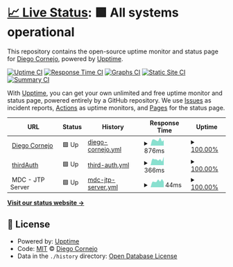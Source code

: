 # [📈 Live Status](https://diegofcornejo.github.io/status): <!--live status--> **🟩 All systems operational**

This repository contains the open-source uptime monitor and status page for [Diego Cornejo](https://diegocornejo.com), powered by [Upptime](https://github.com/upptime/upptime).

[![Uptime CI](https://github.com/diegofcornejo/status/workflows/Uptime%20CI/badge.svg)](https://github.com/diegofcornejo/status/actions?query=workflow%3A%22Uptime+CI%22)
[![Response Time CI](https://github.com/diegofcornejo/status/workflows/Response%20Time%20CI/badge.svg)](https://github.com/diegofcornejo/status/actions?query=workflow%3A%22Response+Time+CI%22)
[![Graphs CI](https://github.com/diegofcornejo/status/workflows/Graphs%20CI/badge.svg)](https://github.com/diegofcornejo/status/actions?query=workflow%3A%22Graphs+CI%22)
[![Static Site CI](https://github.com/diegofcornejo/status/workflows/Static%20Site%20CI/badge.svg)](https://github.com/diegofcornejo/status/actions?query=workflow%3A%22Static+Site+CI%22)
[![Summary CI](https://github.com/diegofcornejo/status/workflows/Summary%20CI/badge.svg)](https://github.com/diegofcornejo/status/actions?query=workflow%3A%22Summary+CI%22)

With [Upptime](https://upptime.js.org), you can get your own unlimited and free uptime monitor and status page, powered entirely by a GitHub repository. We use [Issues](https://github.com/diegofcornejo/status/issues) as incident reports, [Actions](https://github.com/diegofcornejo/status/actions) as uptime monitors, and [Pages](https://diegofcornejo.github.io/status) for the status page.

<!--start: status pages-->
<!-- This summary is generated by Upptime (https://github.com/upptime/upptime) -->
<!-- Do not edit this manually, your changes will be overwritten -->
<!-- prettier-ignore -->
| URL | Status | History | Response Time | Uptime |
| --- | ------ | ------- | ------------- | ------ |
| <img alt="" src="https://favicons.githubusercontent.com/diegocornejo.com" height="13"> [Diego Cornejo](https://diegocornejo.com) | 🟩 Up | [diego-cornejo.yml](https://github.com/diegofcornejo/status/commits/HEAD/history/diego-cornejo.yml) | <details><summary><img alt="Response time graph" src="./graphs/diego-cornejo/response-time-week.png" height="20"> 876ms</summary><br><a href="https://status.diegocornejo.com/history/diego-cornejo"><img alt="Response time 985" src="https://img.shields.io/endpoint?url=https%3A%2F%2Fraw.githubusercontent.com%2Fdiegofcornejo%2Fstatus%2FHEAD%2Fapi%2Fdiego-cornejo%2Fresponse-time.json"></a><br><a href="https://status.diegocornejo.com/history/diego-cornejo"><img alt="24-hour response time 868" src="https://img.shields.io/endpoint?url=https%3A%2F%2Fraw.githubusercontent.com%2Fdiegofcornejo%2Fstatus%2FHEAD%2Fapi%2Fdiego-cornejo%2Fresponse-time-day.json"></a><br><a href="https://status.diegocornejo.com/history/diego-cornejo"><img alt="7-day response time 876" src="https://img.shields.io/endpoint?url=https%3A%2F%2Fraw.githubusercontent.com%2Fdiegofcornejo%2Fstatus%2FHEAD%2Fapi%2Fdiego-cornejo%2Fresponse-time-week.json"></a><br><a href="https://status.diegocornejo.com/history/diego-cornejo"><img alt="30-day response time 831" src="https://img.shields.io/endpoint?url=https%3A%2F%2Fraw.githubusercontent.com%2Fdiegofcornejo%2Fstatus%2FHEAD%2Fapi%2Fdiego-cornejo%2Fresponse-time-month.json"></a><br><a href="https://status.diegocornejo.com/history/diego-cornejo"><img alt="1-year response time 985" src="https://img.shields.io/endpoint?url=https%3A%2F%2Fraw.githubusercontent.com%2Fdiegofcornejo%2Fstatus%2FHEAD%2Fapi%2Fdiego-cornejo%2Fresponse-time-year.json"></a></details> | <details><summary><a href="https://status.diegocornejo.com/history/diego-cornejo">100.00%</a></summary><a href="https://status.diegocornejo.com/history/diego-cornejo"><img alt="All-time uptime 99.98%" src="https://img.shields.io/endpoint?url=https%3A%2F%2Fraw.githubusercontent.com%2Fdiegofcornejo%2Fstatus%2FHEAD%2Fapi%2Fdiego-cornejo%2Fuptime.json"></a><br><a href="https://status.diegocornejo.com/history/diego-cornejo"><img alt="24-hour uptime 100.00%" src="https://img.shields.io/endpoint?url=https%3A%2F%2Fraw.githubusercontent.com%2Fdiegofcornejo%2Fstatus%2FHEAD%2Fapi%2Fdiego-cornejo%2Fuptime-day.json"></a><br><a href="https://status.diegocornejo.com/history/diego-cornejo"><img alt="7-day uptime 100.00%" src="https://img.shields.io/endpoint?url=https%3A%2F%2Fraw.githubusercontent.com%2Fdiegofcornejo%2Fstatus%2FHEAD%2Fapi%2Fdiego-cornejo%2Fuptime-week.json"></a><br><a href="https://status.diegocornejo.com/history/diego-cornejo"><img alt="30-day uptime 100.00%" src="https://img.shields.io/endpoint?url=https%3A%2F%2Fraw.githubusercontent.com%2Fdiegofcornejo%2Fstatus%2FHEAD%2Fapi%2Fdiego-cornejo%2Fuptime-month.json"></a><br><a href="https://status.diegocornejo.com/history/diego-cornejo"><img alt="1-year uptime 99.98%" src="https://img.shields.io/endpoint?url=https%3A%2F%2Fraw.githubusercontent.com%2Fdiegofcornejo%2Fstatus%2FHEAD%2Fapi%2Fdiego-cornejo%2Fuptime-year.json"></a></details>
| <img alt="" src="https://favicons.githubusercontent.com/thirdauth.com" height="13"> [thirdAuth](https://thirdauth.com) | 🟩 Up | [third-auth.yml](https://github.com/diegofcornejo/status/commits/HEAD/history/third-auth.yml) | <details><summary><img alt="Response time graph" src="./graphs/third-auth/response-time-week.png" height="20"> 366ms</summary><br><a href="https://status.diegocornejo.com/history/third-auth"><img alt="Response time 381" src="https://img.shields.io/endpoint?url=https%3A%2F%2Fraw.githubusercontent.com%2Fdiegofcornejo%2Fstatus%2FHEAD%2Fapi%2Fthird-auth%2Fresponse-time.json"></a><br><a href="https://status.diegocornejo.com/history/third-auth"><img alt="24-hour response time 260" src="https://img.shields.io/endpoint?url=https%3A%2F%2Fraw.githubusercontent.com%2Fdiegofcornejo%2Fstatus%2FHEAD%2Fapi%2Fthird-auth%2Fresponse-time-day.json"></a><br><a href="https://status.diegocornejo.com/history/third-auth"><img alt="7-day response time 366" src="https://img.shields.io/endpoint?url=https%3A%2F%2Fraw.githubusercontent.com%2Fdiegofcornejo%2Fstatus%2FHEAD%2Fapi%2Fthird-auth%2Fresponse-time-week.json"></a><br><a href="https://status.diegocornejo.com/history/third-auth"><img alt="30-day response time 379" src="https://img.shields.io/endpoint?url=https%3A%2F%2Fraw.githubusercontent.com%2Fdiegofcornejo%2Fstatus%2FHEAD%2Fapi%2Fthird-auth%2Fresponse-time-month.json"></a><br><a href="https://status.diegocornejo.com/history/third-auth"><img alt="1-year response time 381" src="https://img.shields.io/endpoint?url=https%3A%2F%2Fraw.githubusercontent.com%2Fdiegofcornejo%2Fstatus%2FHEAD%2Fapi%2Fthird-auth%2Fresponse-time-year.json"></a></details> | <details><summary><a href="https://status.diegocornejo.com/history/third-auth">100.00%</a></summary><a href="https://status.diegocornejo.com/history/third-auth"><img alt="All-time uptime 99.98%" src="https://img.shields.io/endpoint?url=https%3A%2F%2Fraw.githubusercontent.com%2Fdiegofcornejo%2Fstatus%2FHEAD%2Fapi%2Fthird-auth%2Fuptime.json"></a><br><a href="https://status.diegocornejo.com/history/third-auth"><img alt="24-hour uptime 100.00%" src="https://img.shields.io/endpoint?url=https%3A%2F%2Fraw.githubusercontent.com%2Fdiegofcornejo%2Fstatus%2FHEAD%2Fapi%2Fthird-auth%2Fuptime-day.json"></a><br><a href="https://status.diegocornejo.com/history/third-auth"><img alt="7-day uptime 100.00%" src="https://img.shields.io/endpoint?url=https%3A%2F%2Fraw.githubusercontent.com%2Fdiegofcornejo%2Fstatus%2FHEAD%2Fapi%2Fthird-auth%2Fuptime-week.json"></a><br><a href="https://status.diegocornejo.com/history/third-auth"><img alt="30-day uptime 100.00%" src="https://img.shields.io/endpoint?url=https%3A%2F%2Fraw.githubusercontent.com%2Fdiegofcornejo%2Fstatus%2FHEAD%2Fapi%2Fthird-auth%2Fuptime-month.json"></a><br><a href="https://status.diegocornejo.com/history/third-auth"><img alt="1-year uptime 99.98%" src="https://img.shields.io/endpoint?url=https%3A%2F%2Fraw.githubusercontent.com%2Fdiegofcornejo%2Fstatus%2FHEAD%2Fapi%2Fthird-auth%2Fuptime-year.json"></a></details>
| <img alt="" src="https://favicons.githubusercontent.com/null" height="13"> MDC - JTP Server | 🟩 Up | [mdc-jtp-server.yml](https://github.com/diegofcornejo/status/commits/HEAD/history/mdc-jtp-server.yml) | <details><summary><img alt="Response time graph" src="./graphs/mdc-jtp-server/response-time-week.png" height="20"> 44ms</summary><br><a href="https://status.diegocornejo.com/history/mdc-jtp-server"><img alt="Response time 44" src="https://img.shields.io/endpoint?url=https%3A%2F%2Fraw.githubusercontent.com%2Fdiegofcornejo%2Fstatus%2FHEAD%2Fapi%2Fmdc-jtp-server%2Fresponse-time.json"></a><br><a href="https://status.diegocornejo.com/history/mdc-jtp-server"><img alt="24-hour response time 53" src="https://img.shields.io/endpoint?url=https%3A%2F%2Fraw.githubusercontent.com%2Fdiegofcornejo%2Fstatus%2FHEAD%2Fapi%2Fmdc-jtp-server%2Fresponse-time-day.json"></a><br><a href="https://status.diegocornejo.com/history/mdc-jtp-server"><img alt="7-day response time 44" src="https://img.shields.io/endpoint?url=https%3A%2F%2Fraw.githubusercontent.com%2Fdiegofcornejo%2Fstatus%2FHEAD%2Fapi%2Fmdc-jtp-server%2Fresponse-time-week.json"></a><br><a href="https://status.diegocornejo.com/history/mdc-jtp-server"><img alt="30-day response time 44" src="https://img.shields.io/endpoint?url=https%3A%2F%2Fraw.githubusercontent.com%2Fdiegofcornejo%2Fstatus%2FHEAD%2Fapi%2Fmdc-jtp-server%2Fresponse-time-month.json"></a><br><a href="https://status.diegocornejo.com/history/mdc-jtp-server"><img alt="1-year response time 44" src="https://img.shields.io/endpoint?url=https%3A%2F%2Fraw.githubusercontent.com%2Fdiegofcornejo%2Fstatus%2FHEAD%2Fapi%2Fmdc-jtp-server%2Fresponse-time-year.json"></a></details> | <details><summary><a href="https://status.diegocornejo.com/history/mdc-jtp-server">100.00%</a></summary><a href="https://status.diegocornejo.com/history/mdc-jtp-server"><img alt="All-time uptime 100.00%" src="https://img.shields.io/endpoint?url=https%3A%2F%2Fraw.githubusercontent.com%2Fdiegofcornejo%2Fstatus%2FHEAD%2Fapi%2Fmdc-jtp-server%2Fuptime.json"></a><br><a href="https://status.diegocornejo.com/history/mdc-jtp-server"><img alt="24-hour uptime 100.00%" src="https://img.shields.io/endpoint?url=https%3A%2F%2Fraw.githubusercontent.com%2Fdiegofcornejo%2Fstatus%2FHEAD%2Fapi%2Fmdc-jtp-server%2Fuptime-day.json"></a><br><a href="https://status.diegocornejo.com/history/mdc-jtp-server"><img alt="7-day uptime 100.00%" src="https://img.shields.io/endpoint?url=https%3A%2F%2Fraw.githubusercontent.com%2Fdiegofcornejo%2Fstatus%2FHEAD%2Fapi%2Fmdc-jtp-server%2Fuptime-week.json"></a><br><a href="https://status.diegocornejo.com/history/mdc-jtp-server"><img alt="30-day uptime 100.00%" src="https://img.shields.io/endpoint?url=https%3A%2F%2Fraw.githubusercontent.com%2Fdiegofcornejo%2Fstatus%2FHEAD%2Fapi%2Fmdc-jtp-server%2Fuptime-month.json"></a><br><a href="https://status.diegocornejo.com/history/mdc-jtp-server"><img alt="1-year uptime 100.00%" src="https://img.shields.io/endpoint?url=https%3A%2F%2Fraw.githubusercontent.com%2Fdiegofcornejo%2Fstatus%2FHEAD%2Fapi%2Fmdc-jtp-server%2Fuptime-year.json"></a></details>

<!--end: status pages-->

[**Visit our status website →**](https://diegofcornejo.github.io/status)

## 📄 License

- Powered by: [Upptime](https://github.com/upptime/upptime)
- Code: [MIT](./LICENSE) © [Diego Cornejo](https://diegocornejo.com)
- Data in the `./history` directory: [Open Database License](https://opendatacommons.org/licenses/odbl/1-0/)
